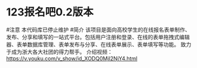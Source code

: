 123报名吧0.2版本
======
#注意
本代码库已停止维护
#简介
该项目是面向高校学生的在线报名表单制作、发布、分享和填写的一站式平台。包括用户注册和登录、在线的表单拖拽式编辑器、表单数据库管理、表单发布与分享、在线表单展示、表单填写等功能。
致力于成为浙大各大社团的得力帮手。
介绍视频：https://v.youku.com/v_show/id_XODQ0MjI2NjY4.html
